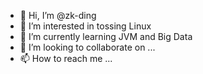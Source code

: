 - 👋 Hi, I’m @zk-ding
- 👀 I’m interested in tossing Linux
- 🌱 I’m currently learning JVM and Big Data
- 💞️ I’m looking to collaborate on ...
- 📫 How to reach me ...

<!---
zk-ding/zk-ding is a ✨ special ✨ repository because its `README.md` (this file) appears on your GitHub profile.
You can click the Preview link to take a look at your changes.
--->
